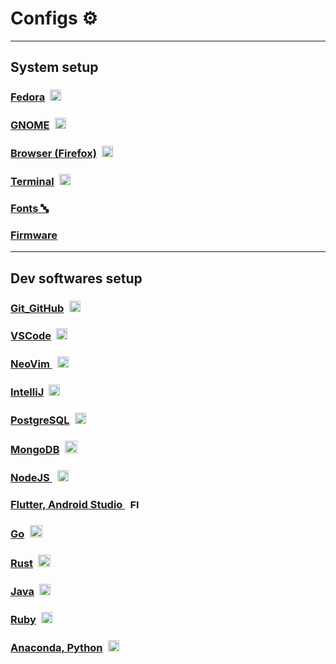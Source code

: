 # Configs ⚙️

---

## System setup

### [Fedora](./Fedora/README.md)&ensp;<img alt="Fedora" src='https://upload.wikimedia.org/wikipedia/commons/thumb/4/41/Fedora_icon_%282021%29.svg/2089px-Fedora_icon_%282021%29.svg.png' width="18">

### [GNOME](./GNOME/README.md)&ensp;<img alt="GNOME" src='https://cdn0.iconfinder.com/data/icons/flat-round-system/512/gnome-512.png' width="18">

### [Browser (Firefox)](./Browser/README.md)&ensp;<img alt="Firefox" src='https://upload.wikimedia.org/wikipedia/commons/thumb/a/a0/Firefox_logo%2C_2019.svg/1200px-Firefox_logo%2C_2019.svg.png' width="18">

### [Terminal](./Terminal/README.md)&ensp;<img alt="Terminal" src='https://encrypted-tbn0.gstatic.com/images?q=tbn:ANd9GcRG6kvdvxprAVso5OdcNtmyB5r1-CugXKHvDoHZD1POf8Oc0ZlghezIMxPBlABG21VxTT8&usqp=CAU' width="18">

### [Fonts 🔤](./Fonts/README.md)

### [Firmware](./Firmware/README.md)

---

## Dev softwares setup

### [Git_GitHub](./Git_GitHub/README.md)&ensp;<img alt="Git" src='https://git-scm.com/images/logos/downloads/Git-Icon-1788C.png' width="18">

### [VSCode](./VSCode/README.md)&ensp;<img alt="VSCode" src='https://upload.wikimedia.org/wikipedia/commons/thumb/9/9a/Visual_Studio_Code_1.35_icon.svg/2048px-Visual_Studio_Code_1.35_icon.svg.png' width="18">

### [NeoVim ](./NeoVim/README.md)&ensp;<img alt="NeoVim" src='https://upload.wikimedia.org/wikipedia/commons/thumb/3/3a/Neovim-mark.svg/1680px-Neovim-mark.svg.png' width="18">

### [IntelliJ](./IntelliJ/README.md)&ensp;<img alt="IntelliJ" src='https://upload.wikimedia.org/wikipedia/commons/thumb/9/9c/IntelliJ_IDEA_Icon.svg/1200px-IntelliJ_IDEA_Icon.svg.png' width="18">

### [PostgreSQL](./Postgres/README.md)&ensp;<img alt="PostgreSQL" src='https://cdn-icons-png.flaticon.com/512/5968/5968342.png' width="18">

### [MongoDB](./MongoDB/README.md)&ensp;<img alt="MongoDB"  src='https://cdn.icon-icons.com/icons2/2415/PNG/512/mongodb_original_logo_icon_146424.png' width="20">

### [NodeJS ](./NodeJs/README.md)&ensp;<img alt="NodeJS" src='https://static-00.iconduck.com/assets.00/node-js-icon-454x512-nztofx17.png' width="18">

### [Flutter, Android Studio ](./Flutter/README.md)&ensp;<img alt="Flutter" src='https://static-00.iconduck.com/assets.00/flutter-icon-1651x2048-ojswpayr.png' width="15">

### [Go](./Go/README.md)&ensp;<img alt="Go" src='https://cdn.icon-icons.com/icons2/2107/PNG/512/file_type_go_gopher_icon_130571.png' width="20">

### [Rust](./Rust/README.md)&ensp;<img alt="Rust" src='https://upload.wikimedia.org/wikipedia/commons/thumb/2/20/Rustacean-orig-noshadow.svg/220px-Rustacean-orig-noshadow.svg.png' width="20">

### [Java](./Java/README.md)&ensp;<img alt="Java" src='https://cdn-icons-png.flaticon.com/512/5968/5968282.png' width="18">

### [Ruby](./Ruby/README.md)&ensp;<img alt="Ruby" src="https://upload.wikimedia.org/wikipedia/commons/7/73/Ruby_logo.svg" width="18">

### [Anaconda, Python](./Anaconda_Python/README.md)&ensp;<img alt="Anaconda" src='https://cdn3.iconfinder.com/data/icons/logos-and-brands-adobe/512/267_Python-512.png' width="18">
